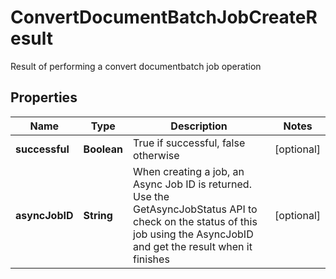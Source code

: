 

# ConvertDocumentBatchJobCreateResult

Result of performing a convert documentbatch job operation

## Properties

| Name | Type | Description | Notes |
|------------ | ------------- | ------------- | -------------|
|**successful** | **Boolean** | True if successful, false otherwise |  [optional] |
|**asyncJobID** | **String** | When creating a job, an Async Job ID is returned.  Use the GetAsyncJobStatus API to check on the status of this job using the AsyncJobID and get the result when it finishes |  [optional] |



